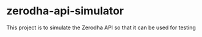 # zerodha-api-simulator
This project is to simulate the Zerodha API so that it can be used for testing
